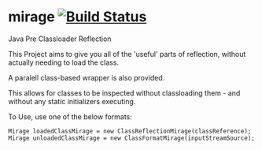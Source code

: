 # mirage [![Build Status](https://travis-ci.org/nkrul/mirage.svg?branch=master)](https://travis-ci.org/nkrul/mirage)
Java Pre Classloader Reflection

This Project aims to give you all of the 'useful' parts of reflection, without actually needing to load the class.

A paralell class-based wrapper is also provided.

This allows for classes to be inspected without classloading them - and without any static initializers executing.

To Use, use one of the below formats:

    Mirage loadedClassMirage = new ClassReflectionMirage(classReference);
    Mirage unloadedClassMirage = new ClassFormatMirage(inputStreamSource);

